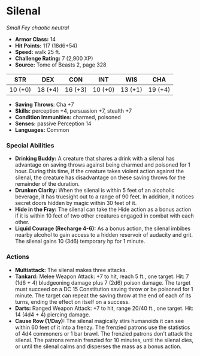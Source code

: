 # Silenal

*Small* *Fey* *chaotic neutral*

- **Armor Class:** 14
- **Hit Points:** 117 (18d6+54)
- **Speed:** walk 25 ft.
- **Challenge Rating:** 7 (2,900 XP)
- **Source:** Tome of Beasts 2, page 328

| STR | DEX | CON | INT | WIS | CHA |
| --- | --- | --- | --- | --- | --- |
| 10 (+0) | 18 (+4) | 16 (+3) | 10 (+0) | 13 (+1) | 19 (+4) |

- **Saving Throws**: Cha +7
- **Skills:** perception +4, persuasion +7, stealth +7
- **Condition Immunities:** charmed, poisoned
- **Senses:** passive Perception 14
- **Languages:** Common

### Special Abilities

- **Drinking Buddy:** A creature that shares a drink with a silenal has advantage on saving throws against being charmed and poisoned for 1 hour. During this time, if the creature takes violent action against the silenal, the creature has disadvantage on these saving throws for the remainder of the duration.
- **Drunken Clarity:** When the silenal is within 5 feet of an alcoholic beverage, it has truesight out to a range of 90 feet. In addition, it notices secret doors hidden by magic within 30 feet of it.
- **Hide in the Fray:** The silenal can take the Hide action as a bonus action if it is within 10 feet of two other creatures engaged in combat with each other.
- **Liquid Courage (Recharge 4-6):** As a bonus action, the silenal imbibes nearby alcohol to gain access to a hidden reservoir of audacity and grit. The silenal gains 10 (3d6) temporary hp for 1 minute.

### Actions

- **Multiattack:** The silenal makes three attacks.
- **Tankard:** Melee Weapon Attack: +7 to hit, reach 5 ft., one target. Hit: 7 (1d6 + 4) bludgeoning damage plus 7 (2d6) poison damage. The target must succeed on a DC 15 Constitution saving throw or be poisoned for 1 minute. The target can repeat the saving throw at the end of each of its turns, ending the effect on itself on a success.
- **Darts:** Ranged Weapon Attack: +7 to hit, range 20/40 ft., one target. Hit: 14 (4d4 + 4) piercing damage.
- **Cause Row (1/Day):** The silenal magically stirs humanoids it can see within 60 feet of it into a frenzy. The frenzied patrons use the statistics of 4d4 commoners or 1 bar brawl. The frenzied patrons don't attack the silenal. The patrons remain frenzied for 10 minutes, until the silenal dies, or until the silenal calms and disperses the mass as a bonus action.


